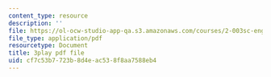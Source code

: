 ```yaml
---
content_type: resource
description: ''
file: https://ol-ocw-studio-app-qa.s3.amazonaws.com/courses/2-003sc-engineering-dynamics-fall-2011/cf7c53b7723b8d4eac538f8aa7588eb4_OxcCPTc_bXw.pdf
file_type: application/pdf
resourcetype: Document
title: 3play pdf file
uid: cf7c53b7-723b-8d4e-ac53-8f8aa7588eb4
---
```

